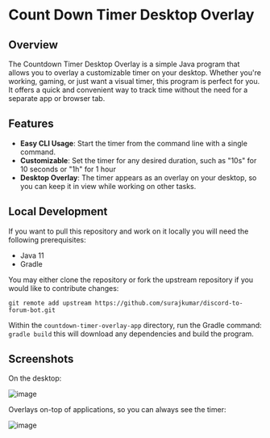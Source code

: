 # Count Down Timer Desktop Overlay

## Overview
The Countdown Timer Desktop Overlay is a simple Java program that allows you to overlay a customizable timer on your desktop. Whether you're working, gaming, or just want a visual timer, this program is perfect for you. It offers a quick and convenient way to track time without the need for a separate app or browser tab.

## Features
* **Easy CLI Usage**: Start the timer from the command line with a single command.
* **Customizable**: Set the timer for any desired duration, such as "10s" for 10 seconds or "1h" for 1 hour
* **Desktop Overlay**: The timer appears as an overlay on your desktop, so you can keep it in view while working on other tasks.

## Local Development
If you want to pull this repository and work on it locally you will need the following prerequisites:

* Java 11
* Gradle

You may either clone the repository or fork the upstream repository if you would like to contribute changes:

`git remote add upstream https://github.com/surajkumar/discord-to-forum-bot.git`

Within the `countdown-timer-overlay-app` directory, run the Gradle command: `gradle build` this will download any dependencies and build the program.

## Screenshots
On the desktop:

![image](https://github.com/surajkumar/countdown-timer-overlay-app/assets/76599223/4faab686-ed99-4af0-ada9-3ea43c6baa7b)

Overlays on-top of applications, so you can always see the timer:

![image](https://github.com/surajkumar/countdown-timer-overlay-app/assets/76599223/565f6b68-fac9-4960-8809-acf3074565c3)
